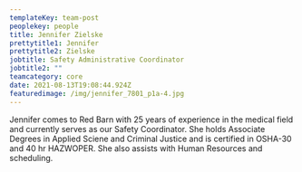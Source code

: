 ```yaml
---
templateKey: team-post
peoplekey: people
title: Jennifer Zielske
prettytitle1: Jennifer
prettytitle2: Zielske
jobtitle: Safety Administrative Coordinator
jobtitle2: ""
teamcategory: core
date: 2021-08-13T19:08:44.924Z
featuredimage: /img/jennifer_7801_p1a-4.jpg
---
```


Jennifer comes to Red Barn with 25 years of experience in the medical field and currently serves as our Safety Coordinator. She holds Associate Degrees in Applied Sciene and Criminal Justice and is certified in OSHA-30 and 40 hr HAZWOPER. She also assists with Human Resources and scheduling.
